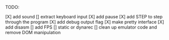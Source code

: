 TODO:

[X] add sound
[] extract keyboard input
[X] add pause
[X] add STEP to step through the program
[X] add debug output flag
[X] make pretty interface
[X] add disasm
[] add FPS
[] static or dynarec
[] clean up emulator code and remove DOM manipulation
